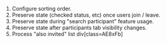 1. Configure sorting order.
2. Preserve state (checked status, etc) once users join / leave.
3. Preserve state during "search participant" feature usage.
4. Preserve state after participants tab visibility changes.
5. Process "also invited" list div[class=AE8xFb]
